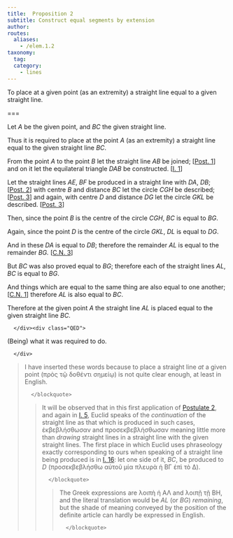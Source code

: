 ```yaml
---
title:  Proposition 2
subtitle: Construct equal segments by extension
author:
routes:
  aliases:
    - /elem.1.2
taxonomy:
  tag:
  category:
    - lines
---
```


To place at a given point (as an extremity) a straight line equal to a given straight line.

===

<p>Let <em>A</em> be the given point, and <em>BC</em> the given straight line.</p>


<p>Thus it is required to place at the point <em>A</em> (as an extremity) <lb n="5"/>a straight line equal to the given straight line <em>BC</em>. </p>


<p>From the point <em>A</em> to the point <em>B</em> let the straight line <em>AB</em> be joined; [<a href="/elem.1.post.1">Post. 1</a>] and on it let the equilateral triangle <lb n="10"/><em>DAB</em> be constructed. [<a href="/elem.1.1">I. 1</a>]</p>


<p>Let the straight lines <em>AE</em>, <em>BF</em> be produced in a straight line with <em>DA</em>, <em>DB</em>; [<a href="/elem.1.post.2">Post. 2</a>] with centre <em>B</em> and distance <em>BC</em> let the <lb n="15"/>circle <em>CGH</em> be described; [<a href="/elem.1.post.3">Post. 3</a>] and again, with centre <em>D</em> and distance <em>DG</em> let the circle <em>GKL</em> be described. [<a href="/elem.1.post.3">Post. 3</a>]</p>


<p>Then, since the point <em>B</em> is the centre of the circle <em>CGH</em>, <span class="center"><em>BC</em> is equal to <em>BG</em>.</span>
        <lb n="20"/></p>


<p>Again, since the point <em>D</em> is the centre of the circle <em>GKL</em>, <span class="center"><em>DL</em> is equal to <em>DG</em>.</span></p>


<p>And in these <em>DA</em> is equal to <em>DB</em>; <span class="center">therefore the remainder <em>AL</em> is equal to the remainder <em>BG.</em> [<a href="/elem.1.c.n.3">C.N. 3</a>]</span>
        <lb n="25"/></p>


<p>But <em>BC</em> was also proved equal to <em>BG</em>; <span class="center">therefore each of the straight lines <em>AL</em>, <em>BC</em> is equal to <em>BG</em>.</span></p>


<p>And things which are equal to the same thing are also equal to one another; [<a href="/elem.1.c.n.1">C.N. 1</a>] <lb n="30"/><span class="center">therefore <em>AL</em> is also equal to <em>BC</em>.</span></p>


<p>Therefore at the given point <em>A</em> the straight line <em>AL</em> is placed equal to the given straight line <em>BC</em>.</p>

      </div><div class="QED">

<p>(Being) what it was required to do.</p>

      </div>
<blockquote n="1. (as an extremity)." class="crit" place="unspecified" anchored="yes">

<p>I have inserted these words because <quote>to place a straight line <em>at</em> a given point</quote>
 (<foreign lang="greek">πρὸς τῷ δοθέντι σημείῳ</foreign>) is not quite clear enough, at least in English.</p>

      </blockquote>
<blockquote n="11. Let the straight lines AE, BF be produced...." class="crit" place="unspecified" anchored="yes">

<p>It will be observed that in this first application of <a href="/elem.1.post.2">Postulate 2</a>, and again in <a href="/elem.1.5">I. 5</a>, Euclid speaks of the <em>continuation</em> of the straight line as that which is produced in such cases, <foreign lang="greek">ἐκβεβλήσθωσαν</foreign> and <foreign lang="greek">προσεκβεβλήσθωσαν</foreign> meaning little more than <em>drawing</em> straight lines <quote>in a straight line with</quote>
 the given straight lines. The first place in which Euclid uses phraseology exactly corresponding to ours when <pb n="245"/>speaking of a straight line being produced is in <a href="/elem.1.16">I. 16</a>: <quote>let one side of it, <em>BC</em>, be produced to <em>D</em></quote>
 (<foreign lang="greek">προσεκβεβλήσθω αὐτοῦ μία πλευρὰ ἡ ΒΓ ἐπὶ τὸ Δ</foreign>).</p>

      </blockquote>
<blockquote n="23. the remainder AL...the remainder BG." class="crit" place="unspecified" anchored="yes">

<p>The Greek expressions are <foreign lang="greek">λοιπὴ ἡ ΑΛ</foreign> and <foreign lang="greek">λοιπῇ τῇ</foreign> BH, and the literal translation would be <quote><em>AL</em> (or <em>BG</em>) <em>remaining</em>,</quote>
 but the shade of meaning conveyed by the position of the definite article can hardly be expressed in English.</p>

      </blockquote>
